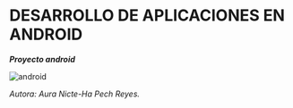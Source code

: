 # DESARROLLO DE APLICACIONES EN ANDROID
_**Proyecto android**_

![android](https://github.com/Utopiared/PracticaAndroid/assets/156848411/83084200-9b91-4440-bc78-f68a4d96b639)

*Autora: Aura Nicte-Ha Pech Reyes.*

### 
